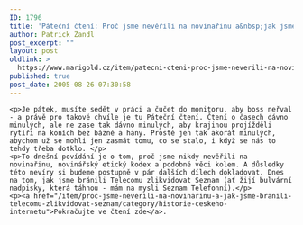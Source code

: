 ```yaml
---
ID: 1796
title: 'Páteční čtení: Proč jsme nevěřili na novinařinu a&nbsp;jak jsme bránili Telecomu zlikvidovat seznam'
author: Patrick Zandl
post_excerpt: ""
layout: post
oldlink: >
  https://www.marigold.cz/item/patecni-cteni-proc-jsme-neverili-na-novinarinu-a-jak-jsme-branili-telecomu-zlikvidovat-seznam
published: true
post_date: 2005-08-26 07:30:58
---
```

	<p>Je pátek, musíte sedět v práci a čučet do monitoru, aby boss neřval - a právě pro takové chvíle je tu Páteční čtení. Čtení o časech dávno minulých, ale ne zase tak dávno minulých, aby krajinou projížděli rytíři na koních bez bázně a hany. Prostě jen tak akorát minulých, abychom už se mohli jen zasmát tomu, co se stalo, i když se nás to tehdy třeba dotklo. </p>
	<p>To dnešní povídání je o tom, proč jsme nikdy nevěřili na novinařinu, novinářský etický kodex a podobné věci kolem. A důsledky této nevíry si budeme postupně v pár dalších dílech dokladovat. Dnes na tom, jak jsme bránili Telecomu zlikvidovat Seznam (ať žijí bulvární nadpisky, která táhnou - mám na mysli Seznam Telefonní).</p>
	<p><a href="/item/proc-jsme-neverili-na-novinarinu-a-jak-jsme-branili-telecomu-zlikvidovat-seznam/category/historie-ceskeho-internetu">Pokračujte ve čtení zde</a>.
</p>